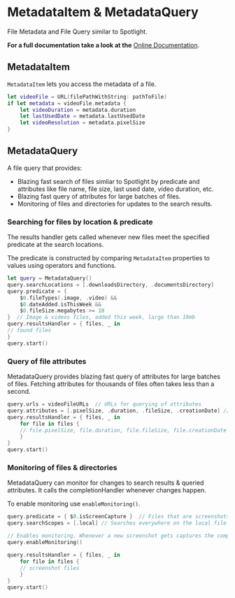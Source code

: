 # MetadataItem & MetadataQuery

File Metadata and File Query similar to Spotlight.

**For a full documentation take a look at the** [Online Documentation](https://swiftpackageindex.com/flocked/FZMetadata/documentation/).


## MetadataItem

`MetadataItem` lets you access the metadata of a file.

```swift
let videoFile = URL(filePathWithString: pathToFile)
if let metadata = videoFile.metadata {
    let videoDuration = metadata.duration
    let lastUsedDate = metadata.lastUsedDate
    let videoResolution = metadata.pixelSize
}
```

## MetadataQuery

A file query that provides:
- Blazing fast search of files simliar to Spotlight by predicate and attributes like file name, file size, last used date, video duration, etc.
- Blazing fast query of attributes for large batches of files.
- Monitoring of files and directories for updates to the search results.

### Searching for files by location & predicate

The results handler gets called whenever new files meet the specified predicate at the search locations.

The predicate is constructed by comparing `MetadataItem` properties to values using operators and functions.

```swift
let query = MetadataQuery()
query.searchLocations = [.downloadsDirectory, .documentsDirectory]
query.predicate = { 
    $0.fileTypes(.image, .video) && 
    $0.dateAdded.isThisWeek && 
    $0.fileSize.megabytes >= 10 
}  // Image & videos files, added this week, large than 10mb
query.resultsHandler = { files, _ in
// found files
}
query.start()
```

### Query of file attributes

MetadataQuery provides blazing fast query of attributes for large batches of files. Fetching attributes for thousands of files often takes less than a second.

```swift
query.urls = videoFileURLs  // URLs for querying of attributes
query.attributes = [.pixelSize, .duration, .fileSize, .creationDate] // Attributes to query
query.resultsHandler = { files, _ in  
    for file in files {
    // file.pixelSize, file.duration, file.fileSize, file.creationDate
    }
}
query.start()
```

### Monitoring of files & directories

MetadataQuery can monitor for changes to search results & queried attributes. It calls the completionHandler whenever changes happen.

To enable monitoring use `enableMonitoring()`.

```swift
query.predicate = { $0.isScreenCapture }  // Files that are screenshots.
query.searchScopes = [.local] // Searches everywhere on the local file system.

// Enables monitoring. Whenever a new screenshot gets captures the completion handler gets called.
query.enableMonitoring()

query.resultsHandler = { files, _ in  
    for file in files {
    // screenshot files
    }
}
query.start()
```
